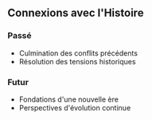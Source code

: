 ## Connexions avec l'Histoire
### Passé
- Culmination des conflits précédents
- Résolution des tensions historiques

### Futur
- Fondations d'une nouvelle ère
- Perspectives d'évolution continue
